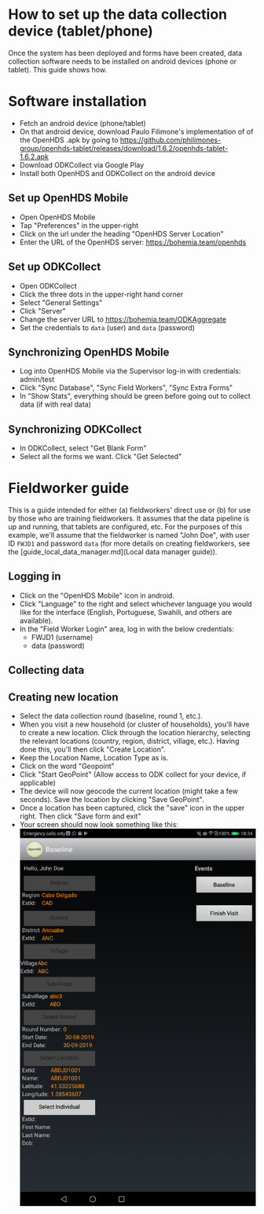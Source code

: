 
# How to set up the data collection device (tablet/phone)

Once the system has been deployed and forms have been created, data collection software needs to be installed on android devices (phone or tablet). This guide shows how.


# Software installation

- Fetch an android device (phone/tablet)
- On that android device, download Paulo Filimone's implementation of of the OpenHDS .apk by going to https://github.com/philimones-group/openhds-tablet/releases/download/1.6.2/openhds-tablet-1.6.2.apk
- Download ODKCollect via Google Play
- Install both OpenHDS and ODKCollect on the android device

## Set up OpenHDS Mobile

- Open OpenHDS Mobile
- Tap "Preferences" in the upper-right
- Click on the url under the heading "OpenHDS Server Location"
- Enter the URL of the OpenHDS server: https://bohemia.team/openhds

## Set up ODKCollect

- Open ODKCollect
- Click the three dots in the upper-right hand corner
- Select "General Settings"
- Click "Server"
- Change the server URL to https://bohemia.team/ODKAggregate
- Set the credentials to `data` (user) and `data` (password)

## Synchronizing OpenHDS Mobile

- Log into OpenHDS Mobile via the Supervisor log-in with credentials: admin/test
- Click "Sync Database", "Sync Field Workers", "Sync Extra Forms"
- In "Show Stats", everything should be green before going out to collect data (if with real data)

## Synchronizing ODKCollect

- In ODKCollect, select "Get Blank Form"
- Select all the forms we want. Click "Get Selected"

# Fieldworker guide

This is a guide intended for either (a) fieldworkers' direct use or (b) for use by those who are training fieldworkers. It assumes that the data pipeline is up and running, that tablets are configured, etc. For the purposes of this example, we'll assume that the fieldworker is named "John Doe", with user ID `FWJD1` and password `data` (for more details on creating fieldworkers, see the [guide_local_data_manager.md](Local data manager guide)).

## Logging in

- Click on the "OpenHDS Mobile" icon in android.
- Click "Language" to the right and select whichever language you would like for the interface (English, Portuguese, Swahili, and others are available).
- In the "Field Worker Login" area, log in with the below credentials:
  - FWJD1 (username)
  - data (password)

## Collecting data



## Creating new location

- Select the data collection round (baseline, round 1, etc.).
- When you visit a new household (or cluster of households), you'll have to create a new location. Click through the location hierarchy, selecting the relevant locations (country, region, district, village, etc.). Having done this, you'll then click "Create Location".
- Keep the Location Name, Location Type as is.
- Click on the word "Geopoint"
- Click "Start GeoPoint" (Allow access to ODK collect for your device, if applicable)
- The device will now geocode the current location (might take a few seconds). Save the location by clicking "Save GeoPoint".
- Once a location has been captured, click the "save" icon in the upper right. Then click "Save form and exit"
- Your screen should now look something like this:
![](img/openhds_location_menu.png)
